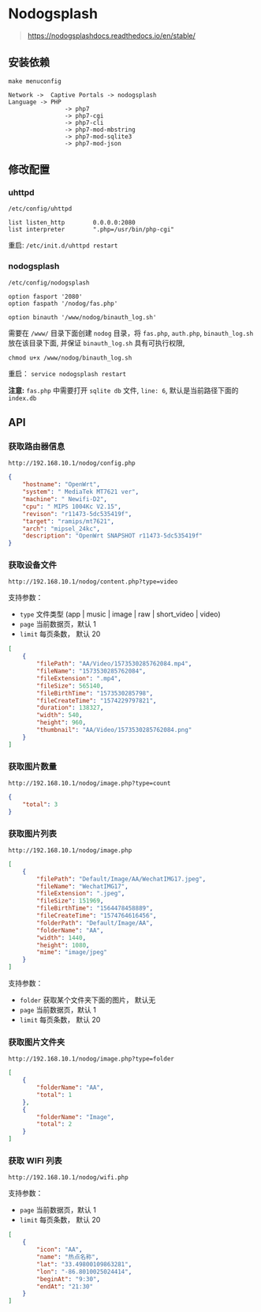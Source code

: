 # Nodogsplash

> <https://nodogsplashdocs.readthedocs.io/en/stable/>

## 安装依赖

```shell
make menuconfig

Network ->  Captive Portals -> nodogsplash
Language -> PHP
                -> php7
                -> php7-cgi
                -> php7-cli
                -> php7-mod-mbstring
                -> php7-mod-sqlite3
                -> php7-mod-json
```

## 修改配置

### uhttpd

`/etc/config/uhttpd`

```shell
list listen_http        0.0.0.0:2080
list interpreter        ".php=/usr/bin/php-cgi"
```

重启: `/etc/init.d/uhttpd restart`

### nodogsplash

`/etc/config/nodogsplash`

```shell
option fasport '2080'
option faspath '/nodog/fas.php'

option binauth '/www/nodog/binauth_log.sh'
```

需要在 `/www/` 目录下面创建 `nodog` 目录，将 `fas.php`, `auth.php`, `binauth_log.sh` 放在该目录下面,
并保证 `binauth_log.sh` 具有可执行权限,

```shell
chmod u+x /www/nodog/binauth_log.sh
```

重启： `service nodogsplash restart`

**注意:**  `fas.php` 中需要打开 `sqlite db` 文件, `line: 6`, 默认是当前路径下面的 `index.db`

## API

### 获取路由器信息

`http://192.168.10.1/nodog/config.php`

```json
{
    "hostname": "OpenWrt",
    "system": " MediaTek MT7621 ver",
    "machine": " Newifi-D2",
    "cpu": " MIPS 1004Kc V2.15",
    "revison": "r11473-5dc535419f",
    "target": "ramips/mt7621",
    "arch": "mipsel_24kc",
    "description": "OpenWrt SNAPSHOT r11473-5dc535419f"
}
```

### 获取设备文件

`http://192.168.10.1/nodog/content.php?type=video`

支持参数：

- `type`  文件类型  (app | music | image | raw | short_video | video)
- `page` 当前数据页，默认 1
- `limit` 每页条数， 默认 20

```json
[
    {
        "filePath": "AA/Video/1573530285762084.mp4",
        "fileName": "1573530285762084",
        "fileExtension": ".mp4",
        "fileSize": 565140,
        "fileBirthTime": "1573530285798",
        "fileCreateTime": "1574229797821",
        "duration": 138327,
        "width": 540,
        "height": 960,
        "thumbnail": "AA/Video/1573530285762084.png"
    }
]
```

### 获取图片数量

`http://192.168.10.1/nodog/image.php?type=count`

```json
{
    "total": 3
}
```

### 获取图片列表

`http://192.168.10.1/nodog/image.php`

```json
[
    {
        "filePath": "Default/Image/AA/WechatIMG17.jpeg",
        "fileName": "WechatIMG17",
        "fileExtension": ".jpeg",
        "fileSize": 151969,
        "fileBirthTime": "1564478458889",
        "fileCreateTime": "1574764616456",
        "folderPath": "Default/Image/AA",
        "folderName": "AA",
        "width": 1440,
        "height": 1080,
        "mime": "image/jpeg"
    }
]
```

支持参数：

- `folder` 获取某个文件夹下面的图片， 默认无
- `page` 当前数据页，默认 1
- `limit` 每页条数， 默认 20

### 获取图片文件夹

`http://192.168.10.1/nodog/image.php?type=folder`

```json
[
    {
        "folderName": "AA",
        "total": 1
    },
    {
        "folderName": "Image",
        "total": 2
    }
]
```

### 获取 WIFI 列表

`http://192.168.10.1/nodog/wifi.php`

支持参数：

- `page` 当前数据页，默认 1
- `limit` 每页条数， 默认 20

```json
[
    {
        "icon": "AA",
        "name": "热点名称",
        "lat": "33.49800109863281",
        "lon": "-86.8010025024414",
        "beginAt": "9:30",
        "endAt": "21:30"
    }
]
```
